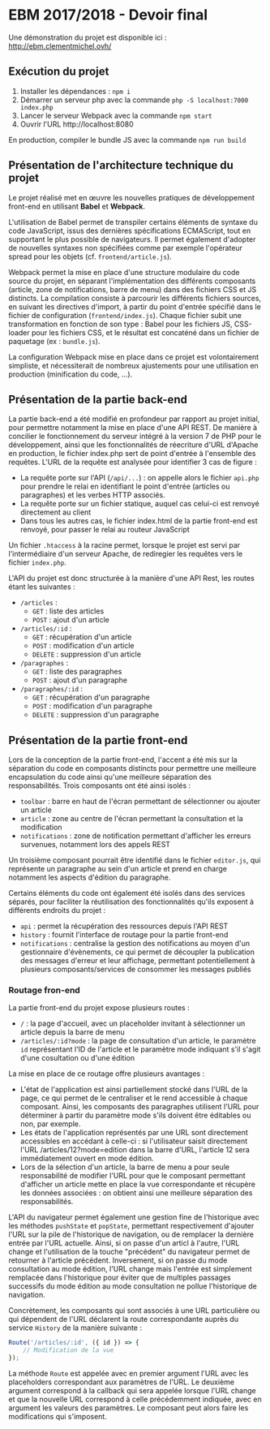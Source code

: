 # EBM 2017/2018 - Devoir final

Une démonstration du projet est disponible ici : http://ebm.clementmichel.ovh/

## Exécution du projet

1. Installer les dépendances : `npm i`
2. Démarrer un serveur php avec la commande `php -S localhost:7000 index.php`
3. Lancer le serveur Webpack avec la commande `npm start`
4. Ouvrir l'URL http://localhost:8080

En production, compiler le bundle JS avec la commande `npm run build`

## Présentation de l'architecture technique du projet

Le projet réalisé met en œuvre les nouvelles pratiques de développement front-end en utilisant **Babel** et **Webpack**. 

L'utilisation de Babel permet de transpiler certains éléments de syntaxe du code JavaScript, issus des dernières spécifications ECMAScript, tout en supportant le plus possible de navigateurs. Il permet également d'adopter de nouvelles syntaxes non spécifiées comme par exemple l'opérateur spread pour les objets (cf. `frontend/article.js`).

Webpack permet la mise en place d'une structure modulaire du code source du projet, en séparant l'implémentation des différents composants (article, zone de notifications, barre de menu) dans des fichiers CSS et JS distincts. La compilation consiste à parcourir les différents fichiers sources, en suivant les directives d'import, à partir du point d'entrée spécifié dans le fichier de configuration (`frontend/index.js`). Chaque fichier subit une transformation en fonction de son type : Babel pour les fichiers JS, CSS-loader pour les fichiers CSS, et le résultat est concaténé dans un fichier de paquetage (ex : `bundle.js`).

La configuration Webpack mise en place dans ce projet est volontairement simpliste, et nécessiterait de nombreux ajustements pour une utilisation en production (minification du code, ...).

## Présentation de la partie back-end

La partie back-end a été modifié en profondeur par rapport au projet initial, pour permettre notamment la mise en place d'une API REST. De manière à concilier le fonctionnement du serveur intégré à la version 7 de PHP pour le développement, ainsi que les fonctionnalités de réecriture d'URL d'Apache en production, le fichier index.php sert de point d'entrée à l'ensemble des requêtes.  L'URL de la requête est analysée pour identifier 3 cas de figure :

- La requête porte sur l'API (`/api/...`) : on appelle alors le fichier `api.php` pour prendre le relai en identifiant le point d'entrée (articles ou paragraphes) et les verbes HTTP associés.
- La requête porte sur un fichier statique, auquel cas celui-ci est renvoyé directement au client
- Dans tous les autres cas, le fichier index.html de la partie front-end est renvoyé, pour passer le relai au routeur JavaScript

Un fichier `.htaccess` à la racine permet, lorsque le projet est servi par l'intermédiaire d'un serveur Apache, de rediregier les requêtes vers le fichier `index.php`.

L'API du projet est donc structurée à la manière d'une API Rest, les routes étant les suivantes :

- `/articles` : 
  - `GET` : liste des articles
  - `POST` : ajout d'un article
- `/articles/:id` :
  - `GET` : récupération d'un article
  - `POST` : modification d'un article
  - `DELETE` : suppression d'un article
- `/paragraphes` : 
  - `GET` : liste des paragraphes
  - `POST` : ajout d'un paragraphe
- `/paragraphes/:id` :
  - `GET` : récupération d'un paragraphe
  - `POST` : modification d'un paragraphe
  - `DELETE` : suppression d'un paragraphe

## Présentation de la partie front-end

Lors de la conception de la partie front-end, l'accent a été mis sur la séparation du code en composants distincts pour permettre une meilleure encapsulation du code ainsi qu'une meilleure séparation des responsabilités. Trois composants ont été ainsi isolés : 

 - `toolbar` : barre en haut de l'écran permettant de sélectionner ou ajouter un article
 - `article` : zone au centre de l'écran permettant la consultation et la modification 
 - `notifications` : zone de notification permettant d'afficher les erreurs survenues, notamment lors des appels REST
 
Un troisième composant pourrait être identifié dans le fichier `editor.js`, qui représente un paragraphe au sein d'un article et prend en charge notamment les aspects d'édition du paragraphe.

Certains éléments du code ont également été isolés dans des services séparés, pour faciliter la réutilisation des fonctionnalités qu'ils exposent à différents endroits du projet :
  - `api` : permet la récupération des ressources depuis l'API REST
  - `history` : fournit l'interface de routage pour la partie front-end
  - `notifications` : centralise la gestion des notifications au moyen d'un gestionnaire d'évènements, ce qui permet de découpler la publication des messages d'erreur et leur affichage, permettant potentiellement à plusieurs composants/services de consommer les messages publiés

### Routage fron-end

La partie front-end du projet expose plusieurs routes :

- `/` : la page d'accueil, avec un placeholder invitant à sélectionner un article depuis la barre de menu
- `/articles/:id?mode` : la page de consultation d'un article, le paramètre `id` représentant l'ID de l'article et le paramètre mode indiquant s'il s'agit d'une cosultation ou d'une édition

La mise en place de ce routage offre plusieurs avantages :
- L'état de l'application est ainsi partiellement stocké dans l'URL de la page, ce qui permet de le centraliser et le rend accessible à chaque composant. Ainsi, les composants des paragraphes utilisent l'URL pour déterminer à partir du paramètre mode s'ils doivent être éditables ou non, par exemple.
- Les états de l'application représentés par une URL sont directement accessibles en accédant à celle-ci : si l'utilisateur saisit directement l'URL /articles/12?mode=edition dans la barre d'URL, l'article 12 sera immédiatement ouvert en mode édition.
- Lors de la sélection d'un article, la barre de menu a pour seule responsabilité de modifier l'URL pour que le composant permettant d'afficher un article mette en place la vue correspondante et récupère les données associées : on obtient ainsi une meilleure séparation des responsabilités.

L'API du navigateur permet également une gestion fine de l'historique avec les méthodes `pushState` et `popState`, permettant respectivement d'ajouter l'URL sur la pile de l'historique de navigation, ou de remplacer la dernière entrée par l'URL actuelle. Ainsi, si on passe d'un articl à l'autre, l'URL change et l'utilisation de la touche "précédent" du navigateur permet de retourner à l'article précédent. Inversement, si on passe du mode consultation au mode édition, l'URL change mais l'entrée est simplement remplacée dans l'historique pour éviter que de multiples passages successifs du mode édition au mode consultation ne pollue l'historique de navigation.

Concrètement, les composants qui sont associés à une URL particulière ou qui dépendent de l'URL déclarent la route correspondante auprès du service `History` de la manière suivante : 

```javascript
Route('/articles/:id', ({ id }) => {
	// Modification de la vue
});
```

La méthode `Route` est appelée avec en premier argument l'URL avec les placeholders correspondant aux paramètres de l'URL. Le deuxième argument correspond à la callback qui sera appelée lorsque l'URL change et que la nouvelle URL correspond à celle précédemment indiquée, avec en argument les valeurs des paramètres. Le composant peut alors faire les modifications qui s'imposent.